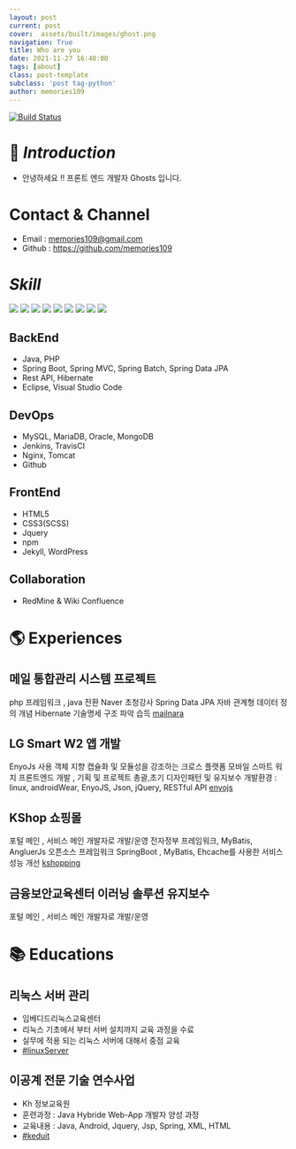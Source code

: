 ```yaml
---
layout: post
current: post
cover:  assets/built/images/ghost.png
navigation: True
title: Who are you
date: 2021-11-27 16:40:00
tags: [about]
class: post-template
subclass: 'post tag-python'
author: memories109
---
```


[![Build Status](https://travis-ci.org/joemccann/dillinger.svg?branch=master)](https://travis-ci.org/joemccann/dillinger)
# 🤔 _Introduction_
* 안녕하세요 !! 프론트 엔드 개발자 Ghosts 입니다. 

# Contact & Channel
 - Email : memories109@gmail.com
 - Github : https://github.com/memories109

# _Skill_
<p>
<img src="https://img.shields.io/badge/HTML5-E34F26?style=flat-square&logo=HTML5&logoColor=white"/>
<img src="https://img.shields.io/badge/CSS3-1572B6?style=flat-square&logo=CSS3&logoColor=white"/>
<img src="https://img.shields.io/badge/JavaScript-F7DF1E?style=flat-square&logo=JavaScript&logoColor=white"/>
<img src="https://img.shields.io/badge/Java-F7DF1E?style=flat-square&logo=Java&logoColor=red"/>
<img src="https://img.shields.io/badge/Node.js-339933?style=flat-square&logo=Node.js&logoColor=white"/>
<img src="https://img.shields.io/badge/MongoDB-47A248?style=flat-square&logo=MongoDB&logoColor=white"/>
<img src="https://img.shields.io/badge/MySQL-4479A1?style=flat-square&logo=MySQL&logoColor=white"/> 
<img src="https://img.shields.io/badge/Oracle-4479A1?style=flat-square&logo=Oracle&logoColor=white"/>
<img src="https://img.shields.io/badge/Amazon AWS-232F3E?style=flat-square&logo=Amazon%20AWS&logoColor=white"/>
</p>

## BackEnd
 - Java, PHP
 - Spring Boot, Spring MVC, Spring Batch, Spring Data JPA
 - Rest API, Hibernate
 - Eclipse, Visual Studio Code
  
## DevOps
 - MySQL, MariaDB, Oracle, MongoDB
 - Jenkins, TravisCI
 - Nginx, Tomcat
 - Github
 
## FrontEnd
 - HTML5
 - CSS3(SCSS)
 - Jquery
 - npm
 - Jekyll, WordPress
  
## Collaboration
 - RedMine & Wiki Confluence


# 🌎 Experiences
## 메일 통합관리 시스템 프로젝트
php 프레임워크 , java 전환 
Naver 초청강사  Spring Data JPA 자바 관계형 데이터 정의 개념 
Hibernate 기술명세 구조 파악 습득
[mailnara](https://www.mailnara.co.kr/)


## LG Smart W2 앱 개발
EnyoJs 사용
객체 지향 캡슐화 및 모듈성을 강조하는 크로스 플랫폼 모바일
스마트 워치 프론트엔드 개발 , 기획 및 프로젝트 총괄,초기 디자인패턴 및 유지보수
개발환경 : linux, androidWear, EnyoJS, Json, jQuery, RESTful API
[enyojs](https://webostv.developer.lge.com/develop/enyo-enact-developer-guide/)

## KShop 쇼핑몰
포털 메인 , 서비스 메인 개발자로 개발/운영
전자정부 프레임워크, MyBatis, AngluerJs 오픈소스 프레임워크 
SpringBoot , MyBatis, Ehcache를 사용한 서비스 성능 개선
[kshopping](https://www.kshop.co.kr/#2)

## 금융보안교육센터 이러닝 솔루션 유지보수
포털 메인 , 서비스 메인 개발자로 개발/운영


# 📚 Educations
## 리눅스 서버 관리 
 - 임베디드리눅스교육센터
 - 리눅스 기초에서 부터 서버 설치까지 교육 과정을 수료
 - 실무에 적용 되는 리눅스 서버에 대해서 중점 교육
 - [#linuxServer](https://www.inflearn.com/courses/it-programming)

## 이공계 전문 기술 연수사업
 - Kh 정보교육원
 - 훈련과정 : Java Hybride Web-App 개발자 양성 과정
 - 교육내용 : Java, Android, Jquery, Jsp, Spring, XML, HTML
 - [#keduit](http://www.keduit.com/?gclid=CjwKCAiAv_KMBhAzEiwAs-rX1DSozMyYyeK1drAI8qimlamHdfCTnyFSypg1DIICaXeQN_cv3LHoSxoCLOEQAvD_BwE)
